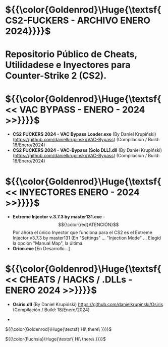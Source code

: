 # ${{\color{Goldenrod}\Huge{\textsf{CS2-FUCKERS - ARCHIVO ENERO 2024}}}}\$ 
# Repositorio Público de Cheats, Utilidadese e Inyectores para Counter-Strike 2 (CS2).

# ${{\color{Goldenrod}\Huge{\textsf{<< VAC BYPASS - ENERO - 2024 >>}}}}\$
- **CS2 FUCKERS 2024 - VAC Bypass Loader.exe** (By Daniel Krupiński) (https://github.com/danielkrupinski/VAC-Bypass) (Compilación / Build: 18/Enero/2024)
- **CS2 FUCKERS 2024 - VAC-Bypass [Solo DLL].dll** (By Daniel Krupiński) (https://github.com/danielkrupinski/VAC-Bypass) (Compilación / Build: 18/Enero/2024)

# ${{\color{Goldenrod}\Huge{\textsf{<< INYECTORES ENERO - 2024 >>}}}}\$ 
- **Extreme Injector v.3.7.3 by master131.exe** - $${\color{red}ATENCIÓN}$$ Por ahora el único Inyector que funciona para el CS2 es el Extreme Injector v3.7.3 by master131 (En "Settings" ... "Injection Mode" ... Elegid la opción "Manual Map", la última.
- **Orion.exe** [En Desarrollo...]
 
# ${{\color{Goldenrod}\Huge{\textsf{<< CHEATS / HACKS / .DLLs - ENERO 2024 >>}}}}\$ 
- **Osiris.dll** (By Daniel Krupiński) https://github.com/danielkrupinski/Osiris (Compilación / Build: 18/Enero/2024)


- 
${{\color{Goldenrod}\Huge{\textsf{  Hi\ there\ \}}}}\$

${{\color{Fuchsia}\Huge{\textsf{  Hi\ there\ \}}}}\$
